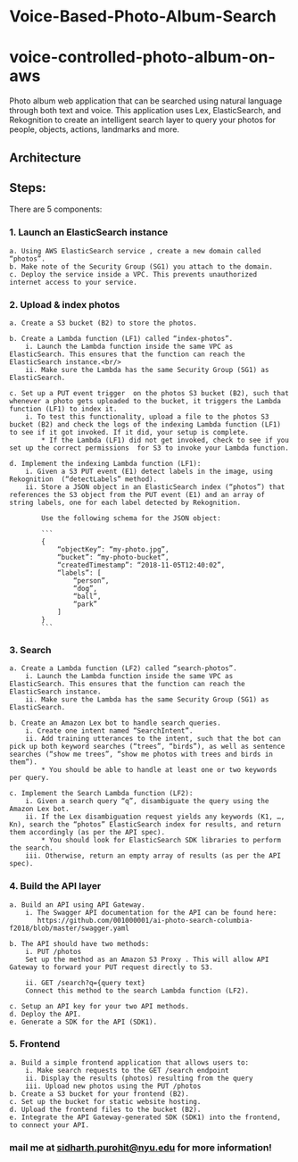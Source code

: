 # Voice-Based-Photo-Album-Search
# voice-controlled-photo-album-on-aws
Photo album web application that can be searched using natural language through both text and voice.
This application uses Lex, ElasticSearch, and Rekognition to create an intelligent search layer to query your photos for people, objects, actions, landmarks and more.


## Architecture

## Steps:
There are 5 components:

### 1. Launch an ElasticSearch instance 

	a. Using AWS ElasticSearch service , create a new domain called “photos”.
	b. Make note of the Security Group (SG1) you attach to the domain.
	c. Deploy the service inside a VPC. This prevents unauthorized internet access to your service.

### 2. Upload & index photos

	a. Create a S3 bucket (B2) to store the photos.

	b. Create a Lambda function (LF1) called “index-photos”.
		i. Launch the Lambda function inside the same VPC as ElasticSearch. This ensures that the function can reach the ElasticSearch instance.<br/>
		ii. Make sure the Lambda has the same Security Group (SG1) as ElasticSearch.

	c. Set up a PUT event trigger  on the photos S3 bucket (B2), such that whenever a photo gets uploaded to the bucket, it triggers the Lambda function (LF1) to index it.
		i. To test this functionality, upload a file to the photos S3 bucket (B2) and check the logs of the indexing Lambda function (LF1) to see if it got invoked. If it did, your setup is complete.
			* If the Lambda (LF1) did not get invoked, check to see if you set up the correct permissions  for S3 to invoke your Lambda function.

	d. Implement the indexing Lambda function (LF1):
		i. Given a S3 PUT event (E1) detect labels in the image, using Rekognition  (“detectLabels” method).
		ii. Store a JSON object in an ElasticSearch index (“photos”) that references the S3 object from the PUT event (E1) and an array of string labels, one for each label detected by Rekognition.

			Use the following schema for the JSON object:

			```
			{
				“objectKey”: “my-photo.jpg”,
				“bucket”: “my-photo-bucket”,
				“createdTimestamp”: “2018-11-05T12:40:02”,
				“labels”: [
					“person”,
					“dog”,
					“ball”,
					“park”
				]
			}
			```

### 3.	Search

	a. Create a Lambda function (LF2) called “search-photos”.
		i. Launch the Lambda function inside the same VPC as ElasticSearch. This ensures that the function can reach the ElasticSearch instance.
		ii. Make sure the Lambda has the same Security Group (SG1) as ElasticSearch.

	b. Create an Amazon Lex bot to handle search queries.
		i. Create one intent named “SearchIntent”.
		ii. Add training utterances to the intent, such that the bot can pick up both keyword searches (“trees”, “birds”), as well as sentence searches (“show me trees”, “show me photos with trees and birds in them”).
			* You should be able to handle at least one or two keywords per query.

	c. Implement the Search Lambda function (LF2):
		i. Given a search query “q”, disambiguate the query using the Amazon Lex bot.
		ii. If the Lex disambiguation request yields any keywords (K1, …, Kn), search the “photos” ElasticSearch index for results, and return them accordingly (as per the API spec).
			* You should look for ElasticSearch SDK libraries to perform the search.
		iii. Otherwise, return an empty array of results (as per the API spec).
		
### 4.	Build the API layer

	a. Build an API using API Gateway.
		i. The Swagger API documentation for the API can be found here:
		   https://github.com/001000001/ai-photo-search-columbia-f2018/blob/master/swagger.yaml

	b. The API should have two methods:
		i. PUT /photos
		Set up the method as an Amazon S3 Proxy . This will allow API Gateway to forward your PUT request directly to S3.

		ii. GET /search?q={query text}
		Connect this method to the search Lambda function (LF2).

	c. Setup an API key for your two API methods.
	d. Deploy the API.
	e. Generate a SDK for the API (SDK1).

### 5.	Frontend

	a. Build a simple frontend application that allows users to:
		i. Make search requests to the GET /search endpoint
		ii. Display the results (photos) resulting from the query
		iii. Upload new photos using the PUT /photos
	b. Create a S3 bucket for your frontend (B2).
	c. Set up the bucket for static website hosting.
	d. Upload the frontend files to the bucket (B2).
	e. Integrate the API Gateway-generated SDK (SDK1) into the frontend, to connect your API.





### mail me at sidharth.purohit@nyu.edu for more information!
